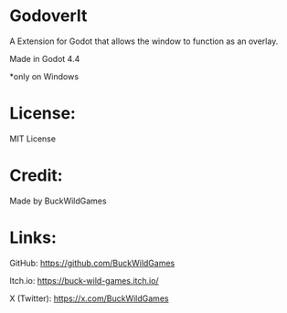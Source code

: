 # GodoverIt

A Extension for Godot that allows the window to function as an overlay.

Made in Godot 4.4

*only on Windows

# License:

MIT License

# Credit:

Made by BuckWildGames

# Links:

GitHub: https://github.com/BuckWildGames

Itch.io: https://buck-wild-games.itch.io/

X (Twitter): https://x.com/BuckWildGames
